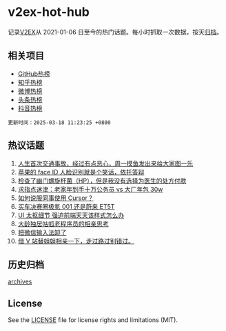 # v2ex-hot-hub

 记录[V2EX](https://www.v2ex.com/)从 2021-01-06 日至今的热门话题。每小时抓取一次数据，按天[归档](archives)。
 
 ## 相关项目

- [GitHub热榜](https://github.com/lonnyzhang423/github-hot-hub)
- [知乎热榜](https://github.com/lonnyzhang423/zhihu-hot-hub)
- [微博热榜](https://github.com/lonnyzhang423/weibo-hot-hub)
- [头条热榜](https://github.com/lonnyzhang423/toutiao-hot-hub)
- [抖音热榜](https://github.com/lonnyzhang423/douyin-hot-hub)


 `更新时间：2025-03-18 11:23:25 +0800`

## 热议话题

1. [人生首次交通事故，经过有点恶心，周一摸鱼发出来给大家图一乐](https://www.v2ex.com/t/1119012)
1. [苹果的 face ID 人脸识别就是个笑话，依托答辩](https://www.v2ex.com/t/1119193)
1. [检查了幽门螺旋杆菌（HP），但是我没有选择为医生的处方付款](https://www.v2ex.com/t/1119019)
1. [求指点迷津：老家年到手十万公务员 vs 大厂年包 30w](https://www.v2ex.com/t/1119189)
1. [如何说服同事使用 Cursor？](https://www.v2ex.com/t/1119039)
1. [买车决赛圈极氪 001 还是蔚来 ET5T](https://www.v2ex.com/t/1119046)
1. [UI 太抠细节 强迫前端天天该样式怎么办](https://www.v2ex.com/t/1119212)
1. [大龄独居咕呱老程序员的相亲思考](https://www.v2ex.com/t/1119129)
1. [把微信输入法卸了](https://www.v2ex.com/t/1119007)
1. [借 V 站替姐姐相亲一下，走过路过别错过。](https://www.v2ex.com/t/1119183)

## 历史归档

[archives](archives)

## License

See the [LICENSE](LICENSE) file for license rights and limitations (MIT).

